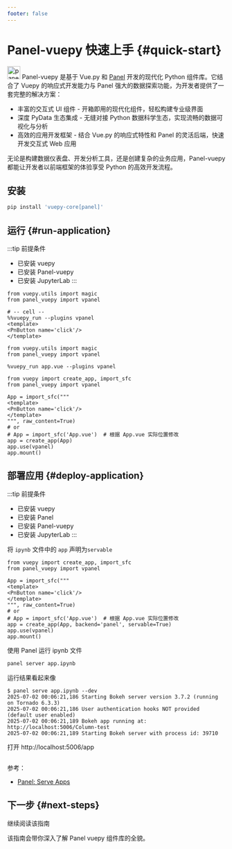 ```yaml
---
footer: false
---
```


<script setup>
import { VTCodeGroup, VTCodeGroupTab } from '@vue/theme'
import { withBase } from 'vitepress'
</script>

# Panel-vuepy 快速上手 {#quick-start}

<img style="display: inline; width: 30px" src="/images/vpanel-logo.svg" alt="panel-vuepy-logo"> 
Panel-vuepy 是基于 Vue.py 和 <a href='https://panel.holoviz.org/index.html' target='_blank'>Panel</a> 开发的现代化 Python 组件库。它结合了 Vuepy 的响应式开发能力与 Panel 强大的数据探索功能，为开发者提供了一套完整的解决方案：

* 丰富的交互式 UI 组件 - 开箱即用的现代化组件，轻松构建专业级界面
* 深度 PyData 生态集成 - 无缝对接 Python 数据科学生态，实现流畅的数据可视化与分析
* 高效的应用开发框架 - 结合 Vue.py 的响应式特性和 Panel 的灵活后端，快速开发交互式 Web 应用

无论是构建数据仪表盘、开发分析工具，还是创建复杂的业务应用，Panel-vuepy 都能让开发者以前端框架的体验享受 Python 的高效开发流程。


## 安装

```sh
pip install 'vuepy-core[panel]'
```

## 运行 {#run-application}

:::tip 前提条件

- 已安装 vuepy
- 已安装 Panel-vuepy
- 已安装 JupyterLab
  :::

<VTCodeGroup>
  <VTCodeGroupTab label="%%vuepy_run">

  ```python{2,5}
from vuepy.utils import magic
from panel_vuepy import vpanel

# -- cell --
%%vuepy_run --plugins vpanel
<template>
  <PnButton name='click'/>
</template>
  ```
  </VTCodeGroupTab>

  <VTCodeGroupTab label="%vuepy_run">

  ```python{2,4}
from vuepy.utils import magic
from panel_vuepy import vpanel

%vuepy_run app.vue --plugins vpanel
  ```
  </VTCodeGroupTab>

  <VTCodeGroupTab label="use 插件方式">

  ```python{2,12}
from vuepy import create_app, import_sfc
from panel_vuepy import vpanel

App = import_sfc("""
<template>
  <PnButton name='click'/>
</template>
""", raw_content=True)
# or
# App = import_sfc('App.vue')  # 根据 App.vue 实际位置修改
app = create_app(App)
app.use(vpanel)
app.mount()
  ```
  </VTCodeGroupTab>

</VTCodeGroup>


## 部署应用 {#deploy-application}

:::tip 前提条件

- 已安装 vuepy
- 已安装 Panel
- 已安装 Panel-vuepy
- 已安装 JupyterLab
  :::

将 `ipynb` 文件中的 `app` 声明为`servable`

<VTCodeGroup>

  <!-- <VTCodeGroupTab label="%%vuepy_run">

  ```python{2,5}
from vuepy.utils import magic
from panel_vuepy import vpanel

# -- cell --
%%vuepy_run --plugins vpanel
<template>
  <PnButton name='click'/>
</template>
  ```
  </VTCodeGroupTab>

  <VTCodeGroupTab label="%vuepy_run">

  ```python{2,4}
from vuepy.utils import magic
from panel_vuepy import vpanel

%vuepy_run app.vue --plugins vpanel
  ```
  </VTCodeGroupTab> -->

  <VTCodeGroupTab label="use 插件方式">

  ```python{2,11}
from vuepy import create_app, import_sfc
from panel_vuepy import vpanel

App = import_sfc("""
<template>
  <PnButton name='click'/>
</template>
""", raw_content=True)
# or
# App = import_sfc('App.vue')  # 根据 App.vue 实际位置修改
app = create_app(App, backend='panel', servable=True)
app.use(vpanel)
app.mount()
  ```
  </VTCodeGroupTab>

</VTCodeGroup>

使用 Panel 运行 ipynb 文件

```bash
panel server app.ipynb
```

运行结果看起来像

```
$ panel serve app.ipynb --dev
2025-07-02 00:06:21,186 Starting Bokeh server version 3.7.2 (running on Tornado 6.3.3)
2025-07-02 00:06:21,186 User authentication hooks NOT provided (default user enabled)
2025-07-02 00:06:21,189 Bokeh app running at: http://localhost:5006/Column-test
2025-07-02 00:06:21,189 Starting Bokeh server with process id: 39710
```

打开 http://localhost:5006/app

![]()

参考：
* [Panel: Serve Apps](https://panel.holoviz.org/tutorials/intermediate/serve.html)

## 下一步 {#next-steps}

[//]: # (如果你尚未阅读[Panel vuepy组件总览]&#40;/vleaflet/map&#41;，我们强烈推荐你在移步到后续文档之前返回去阅读一下。)

<div class="vt-box-container next-steps">

  <a class="vt-box" :href="withBase('/panel_vuepy/overview')">
    <p class="next-steps-link">继续阅读该指南</p>
    <p class="next-steps-caption">该指南会带你深入了解 Panel vuepy 组件库的全貌。</p>
  </a>

</div>
